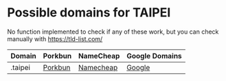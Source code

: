 # Possible domains for TAIPEI

No function implemented to check if any of these work, but you can check manually with https://tld-list.com/

| Domain | Porkbun | NameCheap | Google Domains |
|---|---|---|---|
| .taipei | [Porkbun](https://porkbun.com/checkout/search?prb=e814663da1&tlds=&idnLanguage=&search=search&q=.taipei) | [Namecheap](https://www.namecheap.com/domains/registration/results/?domain=.taipei) | [Google](https://domains.google.com/registrar/search?searchTerm=.taipei) |
